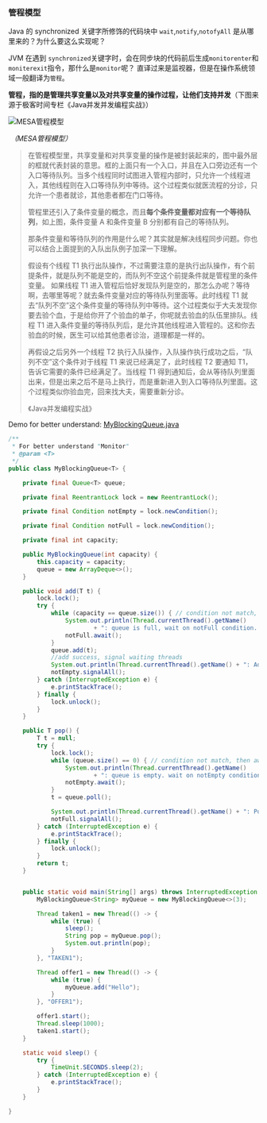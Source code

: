 ### 管程模型

Java 的 synchronized 关键字所修饰的代码块中 `wait`,`notify`,`notofyAll` 是从哪里来的？为什么要这么实现呢？

JVM 在遇到 `synchronized`关键字时，会在同步块的代码前后生成`monitorenter`和`moniterexit`指令，那什么是`monitor`呢？ 直译过来是监视器，但是在操作系统领域一般翻译为`管程`。

**管程，指的是管理共享变量以及对共享变量的操作过程，让他们支持并发**（下图来源于极客时间专栏《Java并发并发编程实战》）

![MESA管程模型](https://raw.githubusercontent.com/LiuKay/markdown_pics/master/img/20200518214015.png)

​                                                                                            *（MESA管程模型）*

> 在管程模型里，共享变量和对共享变量的操作是被封装起来的，图中最外层的框就代表封装的意思。框的上面只有一个入口，并且在入口旁边还有一个入口等待队列。当多个线程同时试图进入管程内部时，只允许一个线程进入，其他线程则在入口等待队列中等待。这个过程类似就医流程的分诊，只允许一个患者就诊，其他患者都在门口等待。
>
> 管程里还引入了条件变量的概念，而且**每个条件变量都对应有一个等待队列**，如上图，条件变量 A 和条件变量 B 分别都有自己的等待队列。
>
> 那条件变量和等待队列的作用是什么呢？其实就是解决线程同步问题。你也可以结合上面提到的入队出队例子加深一下理解。
>
> 假设有个线程 T1 执行出队操作，不过需要注意的是执行出队操作，有个前提条件，就是队列不能是空的，而队列不空这个前提条件就是管程里的条件变量。 如果线程 T1 进入管程后恰好发现队列是空的，那怎么办呢？等待啊，去哪里等呢？就去条件变量对应的等待队列里面等。此时线程 T1 就去“队列不空”这个条件变量的等待队列中等待。这个过程类似于大夫发现你要去验个血，于是给你开了个验血的单子，你呢就去验血的队伍里排队。线程 T1 进入条件变量的等待队列后，是允许其他线程进入管程的。这和你去验血的时候，医生可以给其他患者诊治，道理都是一样的。
>
> 再假设之后另外一个线程 T2 执行入队操作，入队操作执行成功之后，“队列不空”这个条件对于线程 T1 来说已经满足了，此时线程 T2 要通知 T1，告诉它需要的条件已经满足了。当线程 T1 得到通知后，会从等待队列里面出来，但是出来之后不是马上执行，而是重新进入到入口等待队列里面。这个过程类似你验血完，回来找大夫，需要重新分诊。
>
> 《Java并发编程实战》



Demo for better
understand: [MyBlockingQueue.java](https://github.com/LiuKay/java-professional/blob/master/src/main/java/com/kay/concurrency/aqs/MyBlockingQueue.java)

```java
/**
 * For better understand "Monitor"
 * @param <T>
 */
public class MyBlockingQueue<T> {

    private final Queue<T> queue;

    private final ReentrantLock lock = new ReentrantLock();

    private final Condition notEmpty = lock.newCondition();

    private final Condition notFull = lock.newCondition();

    private final int capacity;

    public MyBlockingQueue(int capacity) {
        this.capacity = capacity;
        queue = new ArrayDeque<>();
    }

    public void add(T t) {
        lock.lock();
        try {
            while (capacity == queue.size()) { // condition not match, then await
                System.out.println(Thread.currentThread().getName()
                        + ": queue is full, wait on notFull condition...");
                notFull.await();
            }
            queue.add(t);
            //add success, signal waiting threads
            System.out.println(Thread.currentThread().getName() + ": Add queue success.");
            notEmpty.signalAll();
        } catch (InterruptedException e) {
            e.printStackTrace();
        } finally {
            lock.unlock();
        }
    }

    public T pop() {
        T t = null;
        try {
            lock.lock();
            while (queue.size() == 0) { // condition not match, then await
                System.out.println(Thread.currentThread().getName()
                        + ": queue is empty. wait on notEmpty condition...");
                notEmpty.await();
            }
            t = queue.poll();

            System.out.println(Thread.currentThread().getName() + ": Poll queue success.");
            notFull.signalAll();
        } catch (InterruptedException e) {
            e.printStackTrace();
        } finally {
            lock.unlock();
        }
        return t;
    }


    public static void main(String[] args) throws InterruptedException {
        MyBlockingQueue<String> myQueue = new MyBlockingQueue<>(3);

        Thread taken1 = new Thread(() -> {
            while (true) {
                sleep();
                String pop = myQueue.pop();
                System.out.println(pop);
            }
        }, "TAKEN1");

        Thread offer1 = new Thread(() -> {
            while (true) {
                myQueue.add("Hello");
            }
        }, "OFFER1");

        offer1.start();
        Thread.sleep(1000);
        taken1.start();
    }

    static void sleep() {
        try {
            TimeUnit.SECONDS.sleep(2);
        } catch (InterruptedException e) {
            e.printStackTrace();
        }
    }

}
```

